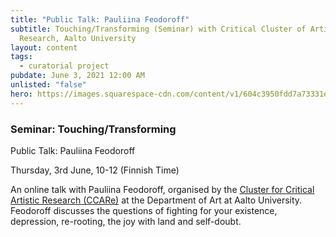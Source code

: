 ```yaml
---
title: "Public Talk: Pauliina Feodoroff"
subtitle: Touching/Transforming (Seminar) with Critical Cluster of Artistic
  Research, Aalto University
layout: content
tags:
  - curatorial project
pubdate: June 3, 2021 12:00 AM
unlisted: "false"
hero: https://images.squarespace-cdn.com/content/v1/604c3950fdd7a73331ea3d72/1615655948276-Z891GX7NMZGTN49VEGHC/ccare-home.gif?format=2500w
---
```

### Seminar: Touching/Transforming


Public Talk: Pauliina Feodoroff

Thursday, 3rd June,  10-12 (Finnish Time)

An online talk with Pauliina Feodoroff, organised by the [Cluster for Critical Artistic Research (CCARe)](https://www.ccare.aalto.fi/project-2) at the Department of Art at Aalto University. Feodoroff discusses the questions of fighting for your existence, depression, re-rooting, the joy with land and self-doubt.